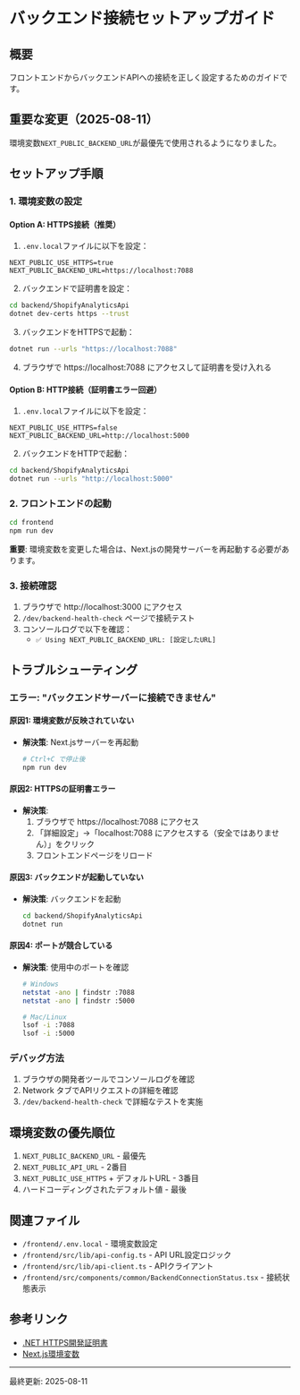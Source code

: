 # バックエンド接続セットアップガイド

## 概要
フロントエンドからバックエンドAPIへの接続を正しく設定するためのガイドです。

## 重要な変更（2025-08-11）
環境変数`NEXT_PUBLIC_BACKEND_URL`が最優先で使用されるようになりました。

## セットアップ手順

### 1. 環境変数の設定

#### Option A: HTTPS接続（推奨）

1. `.env.local`ファイルに以下を設定：
```env
NEXT_PUBLIC_USE_HTTPS=true
NEXT_PUBLIC_BACKEND_URL=https://localhost:7088
```

2. バックエンドで証明書を設定：
```bash
cd backend/ShopifyAnalyticsApi
dotnet dev-certs https --trust
```

3. バックエンドをHTTPSで起動：
```bash
dotnet run --urls "https://localhost:7088"
```

4. ブラウザで https://localhost:7088 にアクセスして証明書を受け入れる

#### Option B: HTTP接続（証明書エラー回避）

1. `.env.local`ファイルに以下を設定：
```env
NEXT_PUBLIC_USE_HTTPS=false
NEXT_PUBLIC_BACKEND_URL=http://localhost:5000
```

2. バックエンドをHTTPで起動：
```bash
cd backend/ShopifyAnalyticsApi
dotnet run --urls "http://localhost:5000"
```

### 2. フロントエンドの起動

```bash
cd frontend
npm run dev
```

**重要**: 環境変数を変更した場合は、Next.jsの開発サーバーを再起動する必要があります。

### 3. 接続確認

1. ブラウザで http://localhost:3000 にアクセス
2. `/dev/backend-health-check` ページで接続テスト
3. コンソールログで以下を確認：
   - `✅ Using NEXT_PUBLIC_BACKEND_URL: [設定したURL]`

## トラブルシューティング

### エラー: "バックエンドサーバーに接続できません"

#### 原因1: 環境変数が反映されていない
- **解決策**: Next.jsサーバーを再起動
  ```bash
  # Ctrl+C で停止後
  npm run dev
  ```

#### 原因2: HTTPSの証明書エラー
- **解決策**: 
  1. ブラウザで https://localhost:7088 にアクセス
  2. 「詳細設定」→「localhost:7088 にアクセスする（安全ではありません）」をクリック
  3. フロントエンドページをリロード

#### 原因3: バックエンドが起動していない
- **解決策**: バックエンドを起動
  ```bash
  cd backend/ShopifyAnalyticsApi
  dotnet run
  ```

#### 原因4: ポートが競合している
- **解決策**: 使用中のポートを確認
  ```bash
  # Windows
  netstat -ano | findstr :7088
  netstat -ano | findstr :5000
  
  # Mac/Linux
  lsof -i :7088
  lsof -i :5000
  ```

### デバッグ方法

1. ブラウザの開発者ツールでコンソールログを確認
2. Network タブでAPIリクエストの詳細を確認
3. `/dev/backend-health-check` で詳細なテストを実施

## 環境変数の優先順位

1. `NEXT_PUBLIC_BACKEND_URL` - 最優先
2. `NEXT_PUBLIC_API_URL` - 2番目
3. `NEXT_PUBLIC_USE_HTTPS` + デフォルトURL - 3番目
4. ハードコーディングされたデフォルト値 - 最後

## 関連ファイル

- `/frontend/.env.local` - 環境変数設定
- `/frontend/src/lib/api-config.ts` - API URL設定ロジック
- `/frontend/src/lib/api-client.ts` - APIクライアント
- `/frontend/src/components/common/BackendConnectionStatus.tsx` - 接続状態表示

## 参考リンク

- [.NET HTTPS開発証明書](https://docs.microsoft.com/ja-jp/aspnet/core/security/enforcing-ssl)
- [Next.js環境変数](https://nextjs.org/docs/basic-features/environment-variables)

---
最終更新: 2025-08-11